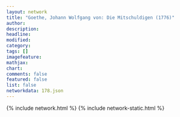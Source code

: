 ```yaml
---
layout: network
title: "Goethe, Johann Wolfgang von: Die Mitschuldigen (1776)"
author:
description:
headline:
modified:
category:
tags: []
imagefeature: 
mathjax: 
chart: 
comments: false
featured: false
list: false
networkdata: 178.json
---
```

{% include network.html %}
{% include network-static.html %}
